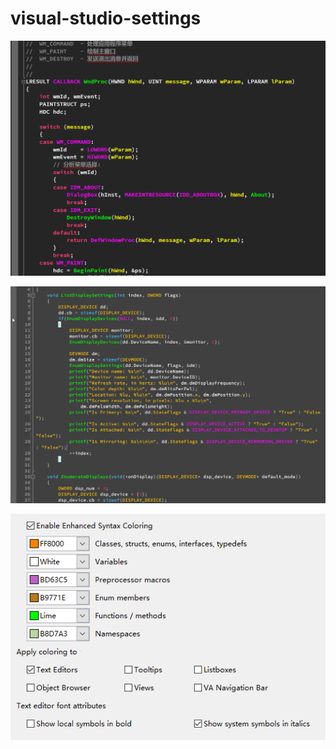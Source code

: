 # visual-studio-settings

![vs2013 color](https://github.com/wyrover/visual-studio-settings/blob/master/images/vs2013-color.png)

![vs2005 color](https://github.com/wyrover/visual-studio-settings/blob/master/images/vs2005-color.png)

![VisualAssist color](VisualAssist.png)